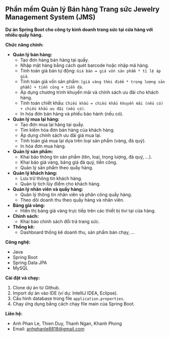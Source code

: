 ## Phần mềm Quản lý Bán hàng Trang sức Jewelry Management System (JMS)

**Dự án Spring Boot cho công ty kinh doanh trang sức tại cửa hàng với nhiều quầy hàng.**

**Chức năng chính:**

* **Quản lý bán hàng:**
    * Tạo đơn hàng bán hàng tại quầy.
    * Nhập mặt hàng bằng cách quét barcode hoặc nhập mã hàng.
    * Tính toán giá bán tự động: `Giá bán = giá vốn sản phẩm * tỉ lệ áp giá`.
    * Tính toán giá vốn sản phẩm: `[giá vàng thời điểm * trọng lượng sản phẩm] + tiền công + tiền đá`.
    * Áp dụng chương trình khuyến mãi và chính sách ưu đãi cho khách hàng.
    * Tính toán chiết khấu: `Chiếu khấu = chiếu khẩu khuyến mãi (nếu có) + chiếu khẩu ưu đãi (nếu có)`.
    * In hóa đơn bán hàng và phiếu bảo hành (nếu có).
* **Quản lý mua lại hàng:**
    * Tạo đơn mua lại hàng tại quầy.
    * Tìm kiếm hóa đơn bán hàng của khách hàng.
    * Áp dụng chính sách ưu đãi giá mua lại.
    * Tính toán giá mua lại dựa trên loại sản phẩm (vàng, đá quý).
    * In hóa đơn mua hàng.
* **Quản lý sản phẩm:**
    * Khai báo thông tin sản phẩm (tên, loại, trọng lượng, đá quý, ...).
    * Khai báo giá vàng, bảng giá đá quý, tiền công.
    * Quản lý sản phẩm theo quầy hàng.
* **Quản lý khách hàng:**
    * Lưu trữ thông tin khách hàng.
    * Quản lý tích lũy điểm cho khách hàng.
* **Quản lý nhân viên và quầy hàng:**
    * Quản lý thông tin nhân viên và phân công quầy hàng.
    * Theo dõi doanh thu theo quầy hàng và nhân viên.
* **Bảng giá vàng:**
    * Hiển thị bảng giá vàng trực tiếp trên các thiết bị tivi tại cửa hàng.
* **Chính sách:**
    * Khai báo chính sách đổi trả trang sức.
* **Thống kê:**
    * Dashboard thống kê doanh thu, sản phẩm bán chạy, ...

**Công nghệ:**

* Java
* Spring Boot
* Spring Data JPA
* MySQL

**Cài đặt và chạy:**

1. Clone dự án từ Github.
2. Import dự án vào IDE (ví dụ: IntelliJ IDEA, Eclipse).
3. Cấu hình database trong file `application.properties`.
4. Chạy ứng dụng bằng cách chạy file main của Spring Boot.

**Liên hệ:**

* Anh Phan Le, Thien Duy, Thanh Ngan, Khanh Phong
* Email: anhphanle8818@gmail.com
